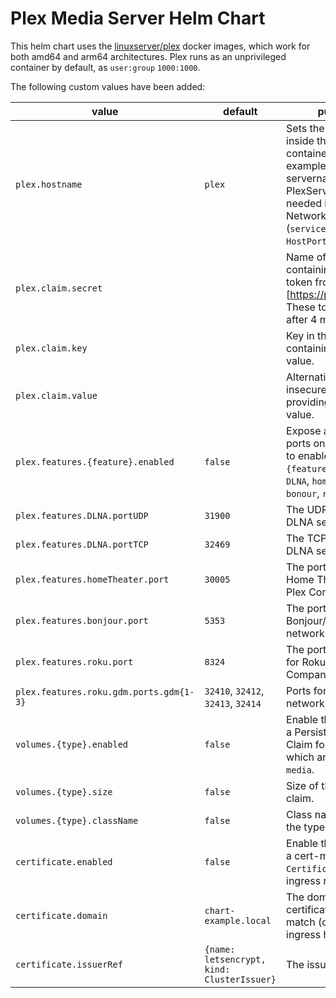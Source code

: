 # Plex Media Server Helm Chart

This helm chart uses the [linuxserver/plex](https://hub.docker.com/r/linuxserver/plex)
docker images, which work for both amd64 and arm64 architectures.
Plex runs as an unprivileged container by default, as `user:group`
`1000:1000`.

The following custom values have been added:

| value                                   | default                                        | purpose                                                                                                                                                     |
| --------------------------------------- | ---------------------------------------------- | ----------------------------------------------------------------------------------------------------------------------------------------------------------- |
| `plex.hostname`                         | `plex`                                         | Sets the hostname inside the docker container. For example will set the servername to PlexServer. Not needed in Host Networking (`service.type: HostPort`). |
| `plex.claim.secret`                     |                                                | Name of the secret containing the claim token from [https://plex.tv/claim]. These tokens expire after 4 minutes.                                            |
| `plex.claim.key`                        |                                                | Key in the secret containing the claim value.                                                                                                               |
| `plex.claim.value`                      |                                                | Alternative, but insecure method of providing the claim value.                                                                                              |
| `plex.features.{feature}.enabled`       | `false`                                        | Expose additional ports on the `Service` to enable  the `{feature}`, which are `DLNA`, `homeTheater`, `bonour`, `roku`, and `gdm`.                          |
| `plex.features.DLNA.portUDP`            | `31900`                                        | The UDP port for the DLNA service.                                                                                                                          |
| `plex.features.DLNA.portTCP`            | `32469`                                        | The TCP port for the DLNA service.                                                                                                                          |
| `plex.features.homeTheater.port`        | `30005`                                        | The port for the Plex Home Theater via Plex Companion.                                                                                                      |
| `plex.features.bonjour.port`            | `5353`                                         | The port for the Bonjour/Avahi network discovery.                                                                                                           |
| `plex.features.roku.port`               | `8324`                                         | The port for the Plex for Roku via Plex Companion.                                                                                                          |
| `plex.features.roku.gdm.ports.gdm{1-3}` | `32410`, `32412`, `32413`, `32414`             | Ports for the GDM network discovery.                                                                                                                        |
| `volumes.{type}.enabled`                | `false`                                        | Enable the creation of a Persistent Volume Claim for `{type}`, which are `root`, and `media`.                                                               |
| `volumes.{type}.size`                   | `false`                                        | Size of the volume claim.                                                                                                                                   |
| `volumes.{type}.className`              | `false`                                        | Class name to define the type of PVC.                                                                                                                       |
| `certificate.enabled`                   | `false`                                        | Enable the creation of a cert-manager `Certificate` for the ingress resource.                                                                               |
| `certificate.domain`                    | `chart-example.local`                          | The domain for the certificate. Should match (one of) the ingress host names.                                                                               |
| `certificate.issuerRef`                 | `{name: letsencrypt,     kind: ClusterIssuer}` | The issuer reference.                                                                                                                                       |
